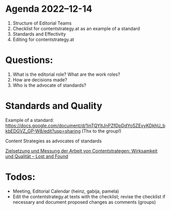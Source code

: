 # Agenda 2022–12-14

1. Structure of Editorial Teams
2. Checklist for contentstrategy.at as an example of a standard
3. Standards and Effectivity
4. Editing for contentstrategy.at

# Questions: 

1. What is the editorial role? What are the work roles?
2. How are decisions made?
3. Who is the advocate of standards?

# Standards and Quality

Example of a standard: <https://docs.google.com/document/d/1inTQYltJnPZfDpDdYoSZEvyKDkhU_bkbEDGVZ_GP-W8/edit?usp=sharing> (Thx to the group!)

Content Strategies as advocates of standards

[Zielsetzung und Messung der Arbeit von Contentstrategen: Wirksamkeit und Qualität – Lost and Found](https://wittenbrink.net/zielsetzung-und-messung-der-arbeit-von-contentstrategen-wirksamkeit-und-qualitat/?preview_id=5861&preview_nonce=0edda5ab33&post_format=standard&_thumbnail_id=-1&preview=true "Zielsetzung und Messung der Arbeit von Contentstrategen: Wirksamkeit und Qualität – Lost and Found") 

# Todos: 

- Meeting, Editorial Calendar (heinz, gabija, pamela) 
- Edit the contentstrategy.at texts with the checklist; revise the checklist if necessary and document proposed changes as comments (groups)


